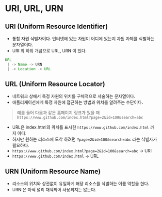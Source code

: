 # URI, URL, URN

## URI (Uniform Resource Identifier)
- 통합 자원 식별자이다. 인터넷에 있는 자원이 어디에 있는지 자원 자체를 식별하는 문자열이다.
- URI 의 하위 개념으로 URL, URN 이 있다.

```java
URL
 | -> Name -> URN
 | -> Location -> URL
```

## URL (Uniform Resource Locator)
- 네트워크 상에서 특정 자원의 위치를 구체적으로 서술하는 문자열이다.
- 애플리케이션에게 특정 자원에 접근하는 방법과 위치를 알려주는 수단이다.    


>예를 들어 다음과 같은 홈페이지 링크가 있을 때   
`https://www.github.com/index.html?page=2&id=100&search=abc`
- URL은 index.html의 위치를 표시한 `https://www.github.com/index.html` 까지 이다.
- 하지만 원하는 리소스에 도착 하려면 `?page=2&id=100&search=abc` 라는 식별자가 필요하다.
- `https://www.github.com/index.html?page=2&id=100&search=abc` -> URI
- `https://www.github.com/index.html` -> URL

## URN (Uniform Resource Name)
- 리소스의 위치와 상관없이 유일하게 해당 리소스를 식별하는 이름 역할을 한다.
- URN 은 아직 널리 채택되어 사용되지는 않는다.